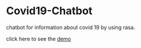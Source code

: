 # Covid19-Chatbot
chatbot for information about covid 19  by  using rasa.

click here to see the [demo](http://20.68.108.170/guest/conversations/production/10150617567545abbc9abb3d361ec73c)

